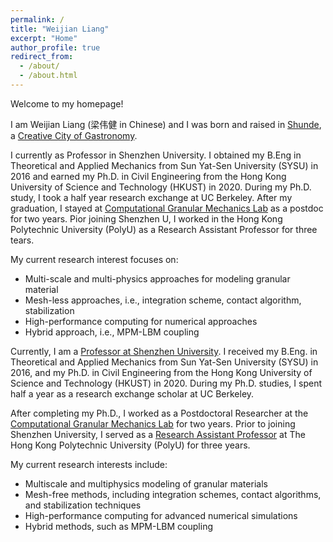 ```yaml
---
permalink: /
title: "Weijian Liang"
excerpt: "Home"
author_profile: true
redirect_from: 
  - /about/
  - /about.html
---
```


Welcome to my homepage! 

I am Weijian Liang (梁伟健 in Chinese) and I was born and raised in [Shunde](https://en.wikipedia.org/wiki/Shunde_District), a [Creative City of Gastronomy](https://en.unesco.org/creative-cities/shunde). 

I currently as Professor in Shenzhen University. I obtained my B.Eng in Theoretical and Applied Mechanics from Sun Yat-Sen University (SYSU) in 2016 and earned my Ph.D. in Civil Engineering from the Hong Kong University of Science and Technology (HKUST) in 2020. During my Ph.D. study, I took a half year research exchange at UC Berkeley. After my graduation, I stayed at [Computational Granular Mechanics Lab](http://jzhao.people.ust.hk/) as a postdoc for two years. Pior joining Shenzhen U, I worked in the Hong Kong Polytechnic University (PolyU) as a Research Assistant Professor for three tears. 

My current research interest focuses on:
* Multi-scale and multi-physics approaches for modeling granular material 
* Mesh-less approaches, i.e., integration scheme, contact algorithm, stabilization
* High-performance computing for numerical approaches
* Hybrid approach, i.e., MPM-LBM coupling


Currently, I am a [Professor at Shenzhen University](https://facultyce.szu.edu.cn/liangweijian/zh_CN/index.htm). I received my B.Eng. in Theoretical and Applied Mechanics from Sun Yat-Sen University (SYSU) in 2016, and my Ph.D. in Civil Engineering from the Hong Kong University of Science and Technology (HKUST) in 2020. During my Ph.D. studies, I spent half a year as a research exchange scholar at UC Berkeley.

After completing my Ph.D., I worked as a Postdoctoral Researcher at the [Computational Granular Mechanics Lab](http://jzhao.people.ust.hk/) for two years. Prior to joining Shenzhen University, I served as a [Research Assistant Professor](http://www.geoinvention.com/) at The Hong Kong Polytechnic University (PolyU) for three years.

My current research interests include:
* Multiscale and multiphysics modeling of granular materials
* Mesh-free methods, including integration schemes, contact algorithms, and stabilization techniques
* High-performance computing for advanced numerical simulations
* Hybrid methods, such as MPM-LBM coupling


